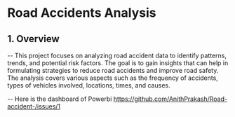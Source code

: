 
# Road Accidents Analysis 

## 1. Overview 
--
This project focuses on analyzing road accident data to identify patterns, trends, and potential risk factors.
The goal is to gain insights that can help in formulating strategies to reduce road accidents and improve road safety. 
The analysis covers various aspects such as the frequency of accidents, types of vehicles involved, locations, times, and causes.

--
Here is the dashboard of Powerbi 
https://github.com/AnithPrakash/Road-accident-/issues/1




